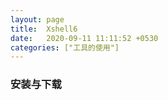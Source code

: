 ```yaml
---
layout: page
title:  Xshell6
date:   2020-09-11 11:11:52 +0530
categories: ["工具的使用"]
---
```


### 安装与下载



